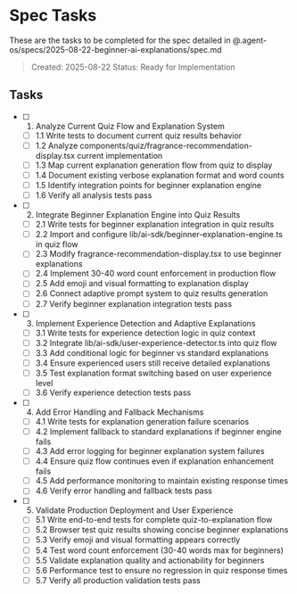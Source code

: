 # Spec Tasks

These are the tasks to be completed for the spec detailed in @.agent-os/specs/2025-08-22-beginner-ai-explanations/spec.md

> Created: 2025-08-22
> Status: Ready for Implementation

## Tasks

- [ ] 1. Analyze Current Quiz Flow and Explanation System
  - [ ] 1.1 Write tests to document current quiz results behavior
  - [ ] 1.2 Analyze components/quiz/fragrance-recommendation-display.tsx current implementation
  - [ ] 1.3 Map current explanation generation flow from quiz to display
  - [ ] 1.4 Document existing verbose explanation format and word counts
  - [ ] 1.5 Identify integration points for beginner explanation engine
  - [ ] 1.6 Verify all analysis tests pass

- [ ] 2. Integrate Beginner Explanation Engine into Quiz Results
  - [ ] 2.1 Write tests for beginner explanation integration in quiz results
  - [ ] 2.2 Import and configure lib/ai-sdk/beginner-explanation-engine.ts in quiz flow
  - [ ] 2.3 Modify fragrance-recommendation-display.tsx to use beginner explanations
  - [ ] 2.4 Implement 30-40 word count enforcement in production flow
  - [ ] 2.5 Add emoji and visual formatting to explanation display
  - [ ] 2.6 Connect adaptive prompt system to quiz results generation
  - [ ] 2.7 Verify beginner explanation integration tests pass

- [ ] 3. Implement Experience Detection and Adaptive Explanations
  - [ ] 3.1 Write tests for experience detection logic in quiz context
  - [ ] 3.2 Integrate lib/ai-sdk/user-experience-detector.ts into quiz flow
  - [ ] 3.3 Add conditional logic for beginner vs standard explanations
  - [ ] 3.4 Ensure experienced users still receive detailed explanations
  - [ ] 3.5 Test explanation format switching based on user experience level
  - [ ] 3.6 Verify experience detection tests pass

- [ ] 4. Add Error Handling and Fallback Mechanisms
  - [ ] 4.1 Write tests for explanation generation failure scenarios
  - [ ] 4.2 Implement fallback to standard explanations if beginner engine fails
  - [ ] 4.3 Add error logging for beginner explanation system failures
  - [ ] 4.4 Ensure quiz flow continues even if explanation enhancement fails
  - [ ] 4.5 Add performance monitoring to maintain existing response times
  - [ ] 4.6 Verify error handling and fallback tests pass

- [ ] 5. Validate Production Deployment and User Experience
  - [ ] 5.1 Write end-to-end tests for complete quiz-to-explanation flow
  - [ ] 5.2 Browser test quiz results showing concise beginner explanations
  - [ ] 5.3 Verify emoji and visual formatting appears correctly
  - [ ] 5.4 Test word count enforcement (30-40 words max for beginners)
  - [ ] 5.5 Validate explanation quality and actionability for beginners
  - [ ] 5.6 Performance test to ensure no regression in quiz response times
  - [ ] 5.7 Verify all production validation tests pass